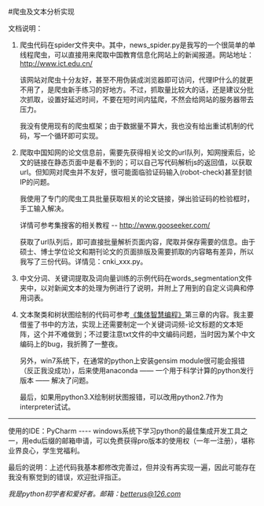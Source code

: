 #爬虫及文本分析实现

文档说明：

1.  爬虫代码在spider文件夹中。其中，news_spider.py是我写的一个很简单的单线程爬虫，可以直接用来爬取中国教育信息化网站上的新闻报道。网站地址：http://www.ict.edu.cn/


    该网站对爬虫十分友好，甚至不用伪装成浏览器即可访问，代理IP什么的就更不用了，是爬虫新手练习的好地方。不过，抓取量比较大的话，还是建议分批次抓取，设置好延迟时间，不要在短时间内猛爬，不然会给网站的服务器带去压力。
   
    我没有使用现有的爬虫框架；由于数据量不算大，我也没有给出重试机制的代码，写一个循环即可实现。
  
2.  爬取中国知网的论文信息前，需要先获得相关论文的url队列，知网搜索后，论文的链接在静态页面中是看不到的；可以自己写代码解析js的返回值，以获取url。但知网对爬虫并不友好，很可能面临验证码输入(robot-check)甚至封锁IP的问题。

    我使用了专门的爬虫工具批量获取相关的论文链接，弹出验证码的检验框时，手工输入解决。
 
    详情可参考集搜客的相关教程 -- http://www.gooseeker.com/ <br>
   
    获取了url队列后，即可直接批量解析页面内容，爬取并保存需要的信息。由于硕士、博士学位论文和期刊论文的页面排版及需要抓取的内容略有差异，所以我写了三份代码。详情见：cnki_xxx.py。

3.  中文分词、关键词提取及词向量训练的示例代码在words_segmentation文件夹中，以对新闻文本的处理为例进行了说明，并附上了用到的自定义词典和停用词表。

4.  文本聚类和树状图绘制的代码可参考[《集体智慧编程》](https://book.douban.com/subject/3288908/)第三章的内容。我主要借鉴了书中的方法，实现上还需要制定一个关键词词频-论文标题的文本矩阵，这个并不难做到；不过要注意txt文件的中文编码问题，当时因为某个中文编码上的bug，我折腾了一整夜。

    另外，win7系统下，在通常的python上安装gensim module很可能会报错（反正我没成功），后来使用anaconda —— 一个用于科学计算的python发行版本 —— 解决了问题。

    最后，如果用python3.X绘制树状图报错，可以改用python2.7作为interpreter试试。




***

使用的IDE：PyCharm  ---- windows系统下学习python的最佳集成开发工具之一，用edu后缀的邮箱申请，可以免费获得pro版本的使用权（一年一注册），堪称业界良心，学生党福利。

最后的说明：上述代码我基本都修改完善过，但并没有再实现一遍，因此可能存在我没有察觉到的错误，欢迎批评指正。

*我是python初学者和爱好者。邮箱：betterus@126.com*